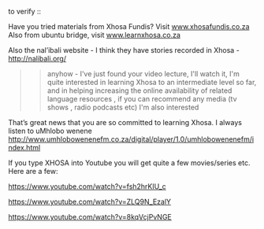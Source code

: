 

to verify :: 

Have you tried materials from Xhosa Fundis?  Visit www.xhosafundis.co.za  Also from ubuntu bridge, visit www.learnxhosa.co.za



Also the nal’ibali website  - I think they have stories recorded in Xhosa - http://nalibali.org/



>>anyhow - I've just found your video lecture, I'll watch it, I'm quite interested in learning Xhosa to an intermediate level so far, and in helping increasing the online availability of related language resources , if you can recommend any media (tv shows , radio podcasts etc) I'm also interested

That’s great news that you are so committed to learning Xhosa.  I always listen to uMhlobo wenene http://www.umhlobowenenefm.co.za/digital/player/1.0/umhlobowenenefm/index.html



If you type XHOSA into Youtube you will get quite a few movies/series etc. Here are a few:



https://www.youtube.com/watch?v=fsh2hrKIU_c



https://www.youtube.com/watch?v=ZLQ9N_EzalY



https://www.youtube.com/watch?v=8kqVcjPvNGE


